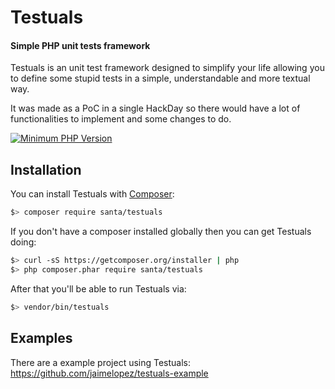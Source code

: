 # Testuals
#### Simple PHP unit tests framework
Testuals is an unit test framework designed to simplify your life allowing you to define some stupid tests in a simple, understandable and more textual way.

It was made as a PoC in a single HackDay so there would have a lot of functionalities to implement and some changes to do.

[![Minimum PHP Version](https://img.shields.io/badge/php-%3E%3D%205.6-8892BF.svg?style=flat-square)](https://php.net/)

## Installation

You can install Testuals with [Composer](https://getcomposer.org):

```bash
$> composer require santa/testuals
```

If you don't have a composer installed globally then you can get Testuals doing:
```bash
$> curl -sS https://getcomposer.org/installer | php
$> php composer.phar require santa/testuals
```

After that you'll be able to run Testuals via:

```bash
$> vendor/bin/testuals
```
## Examples
There are a example project using Testuals:
https://github.com/jaimelopez/testuals-example
